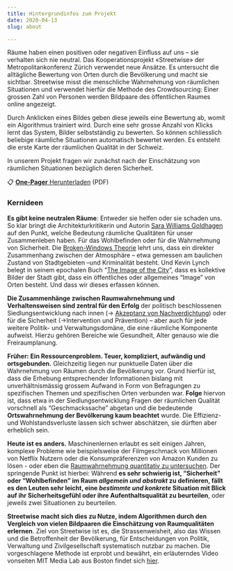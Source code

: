 ```yaml
---
title: Hintergrundinfos zum Projekt
date: 2020-04-13
slug: about

---
```

Räume haben einen positiven oder negativen Einfluss auf uns – sie verhalten sich nie neutral. Das Kooperationsprojekt «Streetwise» der Metropolitankonferenz Zürich verwendet neue Ansätze. Es untersucht die alltägliche Bewertung von Orten durch die Bevölkerung und macht sie sichtbar. Streetwise misst die menschliche Wahrnehmung von räumlichen Situationen und verwendet hierfür die Methode des Crowdsourcing: Einer grossen Zahl von Personen werden Bildpaare des öffentlichen Raumes online angezeigt.

Durch Anklicken eines Bildes geben diese jeweils eine Bewertung ab, womit ein Algorithmus trainiert wird. Durch eine sehr grosse Anzahl von Klicks lernt das System, Bilder selbstständig zu bewerten. So können schliesslich beliebige räumliche Situationen automatisch bewertet werden. Es entsteht die erste Karte der räumlichen Qualität in der Schweiz.

In unserem Projekt fragen wir zunächst nach der Einschätzung von räumlichen Situationen bezüglich deren Sicherheit.

📋 [**One-Pager** Herunterladen](docs/Onepager_Streetwise.pdf) (PDF)

### Kernideen

**Es gibt keine neutralen Räume**: Entweder sie helfen oder sie schaden uns. So klar bringt die Architekturkritikerin und Autorin [Sara Williams Goldhagen](http://sarahwilliamsgoldhagen.com/) auf den Punkt, welche Bedeutung räumliche Qualitäten für unser Zusammenleben haben. Für das Wohlbefinden oder für die Wahrnehmung von Sicherheit. Die [Broken-Windows Theorie](https://de.wikipedia.org/wiki/Broken-Windows-Theorie) lehrt uns, dass ein direkter Zusammenhang zwischen der Atmosphäre – etwa gemessen am baulichen Zustand von Stadtgebieten –und Kriminalität besteht. Und Kevin Lynch belegt in seinem epochalen Buch “[The Image of the City](http://architectureandurbanism.blogspot.com/2010/09/kevin-lynch-image-of-city-1960.html)”, dass es kollektive Bilder der Stadt gibt, dass ein öffentliches oder allgemeines “Image” von Orten besteht. Und dass wir dieses erfassen können.

**Die Zusammenhänge zwischen Raumwahrnehmung und Verhaltensweisen sind zentral für den Erfolg** der politisch beschlossenen Siedlungsentwicklung nach innen (-> [Akzeptanz von Nachverdichtung](https://are.zh.ch/internet/baudirektion/are/de/raumplanung/strategien-konzepte/langfristige-raumentwicklungsstrategie/studien8_14/_jcr_content/contentPar/downloadlist_1/downloaditems/359_1422373887343.spooler.download.1422968786586.pdf/Akzeptanz_Dichte_2014.pdf)) oder für die Sicherheit (->Intervention und Prävention) – aber auch für jede weitere Politik- und Verwaltungsdomäne, die eine räumliche Komponente aufweist. Hierzu gehören Bereiche wie Gesundheit, Alter genauso wie die Freiraumplanung.

**Früher: Ein Ressourcenproblem. Teuer, kompliziert, aufwändig und ortsgebunden.** Gleichzeitig liegen nur punktuelle Daten über die Wahrnehmung von Räumen durch die Bevölkerung vor. Grund hierfür ist, dass die Erhebung entsprechender Informationen bislang mit unverhältnismässig grossem Aufwand in Form von Befragungen zu spezifischen Themen und spezifischen Orten verbunden war. **Folge** hiervon ist, dass etwa in der Siedlungsentwicklung Fragen der räumlichen Qualität vorschnell als “Geschmackssache” abgetan und die bedeutende **Ortswahrnehmung der Bevölkerung kaum beachtet** wurde. Die Effizienz- und Wohlstandsverluste lassen sich schwer abschätzen, sie dürften aber erheblich sein.

**Heute ist es anders.** Maschinenlernen erlaubt es seit einigen Jahren, komplexe Probleme wie beispielsweise der Filmgeschmack von Millionen von Netflix Nutzern oder die Konsumpräferenzen von Amazon Kunden zu lösen - oder eben die [Raumwahrnehmung quantitativ zu untersuchen](https://medium.com/mit-media-lab/streetscore-1b8f846ff13d). Der springende Punkt ist hierbei: Während **es sehr schwierig ist,  “Sicherheit” oder “Wohlbefinden” im Raum _allgemein und abstrakt_ zu definieren, fällt es den Leuten sehr leicht, eine _bestimmte und konkrete_ Situation mit Blick auf  ihr Sicherheitsgefühl oder ihre Aufenthaltsqualität zu beurteilen**, oder jeweils zwei Situationen zu beurteilen.

**Streetwise macht sich dies zu Nutze, indem Algorithmen durch den Vergleich von vielen Bildpaaren die Einschätzung von Raumqualitäten erlernen**. Ziel von Streetwise ist es, die Strassenweisheit, also das Wissen und die Betroffenheit der Bevölkerung, für Entscheidungen von Politik, Verwaltung und Zivilgesellschaft systematisch nutzbar zu machen. Die vorgeschlagene Methode ist erprobt und bewährt, ein erläuterndes Video vonseiten MIT Media Lab aus Boston findet sich [hier](https://www.media.mit.edu/projects/place-pulse-new/overview/).